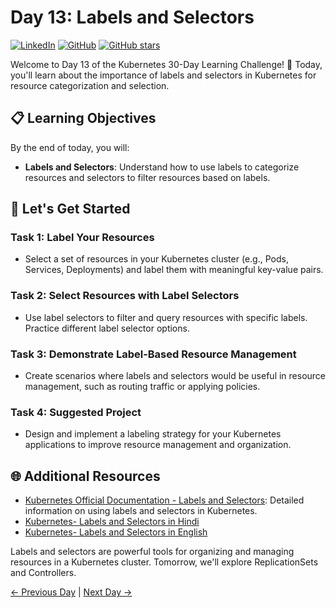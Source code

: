 # Day 13: Labels and Selectors
[![LinkedIn](https://img.shields.io/badge/Connect%20with%20me%20on-LinkedIn-blue.svg)](https://www.linkedin.com/in/aman-devops/)
[![GitHub](https://img.shields.io/github/stars/AmanPathak-DevOps.svg?style=social)](https://github.com/AmanPathak-DevOps)
[![GitHub stars](https://img.shields.io/github/stars/AmanPathak-DevOps/30DaysOfKubernetes)](https://github.com/AmanPathak-DevOps/30DaysOfKubernetes/stargazers)

Welcome to Day 13 of the Kubernetes 30-Day Learning Challenge! 🚀 Today, you'll learn about the importance of labels and selectors in Kubernetes for resource categorization and selection.

## 📋 Learning Objectives

By the end of today, you will:
- **Labels and Selectors**: Understand how to use labels to categorize resources and selectors to filter resources based on labels.

## 🚀 Let's Get Started

### Task 1: Label Your Resources
- Select a set of resources in your Kubernetes cluster (e.g., Pods, Services, Deployments) and label them with meaningful key-value pairs.

### Task 2: Select Resources with Label Selectors
- Use label selectors to filter and query resources with specific labels. Practice different label selector options.

### Task 3: Demonstrate Label-Based Resource Management
- Create scenarios where labels and selectors would be useful in resource management, such as routing traffic or applying policies.

### Task 4: Suggested Project
- Design and implement a labeling strategy for your Kubernetes applications to improve resource management and organization.

## 🌐 Additional Resources

- [Kubernetes Official Documentation - Labels and Selectors](https://kubernetes.io/docs/concepts/overview/working-with-objects/labels/): Detailed information on using labels and selectors in Kubernetes.
- [Kubernetes- Labels and Selectors in Hindi](https://youtu.be/dQSQELeC2A4?si=-92tuwJVci9RJ2L6)
- [Kubernetes- Labels and Selectors in English](https://youtu.be/zsovXtOFhDE?si=nySmuMlkS22zLg2F)

Labels and selectors are powerful tools for organizing and managing resources in a Kubernetes cluster. Tomorrow, we'll explore ReplicationSets and Controllers.

[← Previous Day](../Day12/README.md) | [Next Day →](../Day14/README.md)